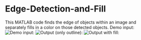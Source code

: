 # Edge-Detection-and-Fill
This MATLAB code finds the edge of objects within an image and separately fills in a color on those detected objects.
Demo input:
![Demo input:](demo_input/original)
![Output (only outline):](demo_input/outline)
![Output with fill:](demo_input/fill)
